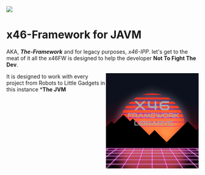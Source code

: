 <!--

     Tete
      is
   Illuminati

      (^)

      ###
     ##^##
    ##^#^##
   #########
  ###########
 #############
###############
-->


<p align="left">
<img src="https://img.shields.io/badge/Variant-JVM">
<!--<a href="https://discord.gg/"><img src="https://img.shields.io/badge/Discord Server-down-important">
</a>--></p>

# **x46-Framework for JAVM**
AKA, ***The-Framework*** and for legacy purposes, *x46-IPP*. let's get to the meat of it all the x46FW is designed to help the developer **Not To Fight The Dev**.

<img src="./asst/x46FWlogo.png?raw=true" alt="x46FW logo" align="right" height="250px">

<!--
     ###
     ###
     ###
    #####
   ####### 
  ## ### ##
 ##  ###  ##
##   ###   ##
-->

It is designed to work with every project from Robots to Little Gadgets in this instance ***The JVM**
<!-- <a href="./documentation"><h3>More Info in The Documentation.</h3></a>
<h3>More Documentation Comeing Soon.</h3> -->
